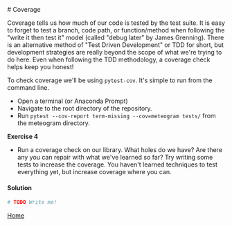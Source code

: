 <link rel="stylesheet" href="https://stackpath.bootstrapcdn.com/bootstrap/4.3.1/css/bootstrap.min.css" integrity="sha384-ggOyR0iXCbMQv3Xipma34MD+dH/1fQ784/j6cY/iJTQUOhcWr7x9JvoRxT2MZw1T" crossorigin="anonymous">
# Coverage

Coverage tells us how much of our code is tested by the test suite. It is easy
to forget to test a branch, code path, or function/method when following the
"write it then test it" model (called "debug later" by James Grenning). There
is an alternative method of "Test Driven Development" or TDD for short, but
development strategies are really beyond the scope of what we're trying to do
here. Even when following the TDD methodology, a coverage check helps keep you
honest!

To check coverage we'll be using `pytest-cov`. It's simple to run from the
command line.

* Open a terminal (or Anaconda Prompt)
* Navigate to the root directory of the repository.
* Run `pytest --cov-report term-missing --cov=meteogram tests/` from
  the meteogram directory.

<div class="alert alert-success">
<b>Exercise 4</b>
  <ul>
    <li>Run a coverage check on our library. What holes do we have? Are there
        any you can repair with what we've learned so far? Try writing some
        tests to increase the coverage. You haven't learned techniques to test
        everything yet, but increase coverage where you can.</li>
  </ul>
</div>

#### Solution
```python
# TODO Write me!
```

[Home](index.html)
